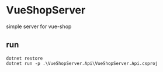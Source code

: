 # VueShopServer

simple server for vue-shop

## run

```shell
dotnet restore
dotnet run -p .\VueShopServer.Api\VueShopServer.Api.csproj
```
